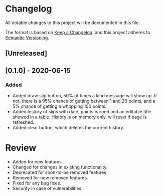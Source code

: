 # Changelog

All notable changes to this project will be documented in this file.

The format is based on [Keep a Changelog](https://keepachangelog.com/en/1.0.0/),
and this project adheres to [Semantic Versioning](https://semver.org/spec/v2.0.0.html).

## [Unreleased]

## [0.1.0] - 2020-06-15

### Added

- Added draw slip button, 50% of times a kind message will show up. If not, there is a 95% chance of getting between 1 and 20 points, and a 5% chance of getting a whopping 100 points.
- Added history of slips with date, points earned and an editable title showed in a table. History is on memory only, will reset if page is refreshed.
- Added clear button, which deletes the current history.

# Review

* Added for new features.
* Changed for changes in existing functionality.
* Deprecated for soon-to-be removed features.
* Removed for now removed features.
* Fixed for any bug fixes.
* Security in case of vulnerabilities.